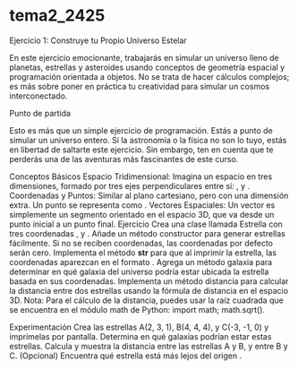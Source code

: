 # tema2_2425

Ejercicio 1: Construye tu Propio Universo Estelar


En este ejercicio emocionante, trabajarás en simular un universo lleno de planetas, estrellas y asteroides usando conceptos de geometría espacial y programación orientada a objetos. No se trata de hacer cálculos complejos; es más sobre poner en práctica tu creatividad para simular un cosmos interconectado.

Punto de partida

Esto es más que un simple ejercicio de programación. Estás a punto de simular un universo entero. Si la astronomía o la física no son lo tuyo, estás en libertad de saltarte este ejercicio. Sin embargo, ten en cuenta que te perderás una de las aventuras más fascinantes de este curso.

Conceptos Básicos
Espacio Tridimensional: Imagina un espacio en tres dimensiones, formado por tres ejes perpendiculares entre sí: ,  y .
Coordenadas y Puntos: Similar al plano cartesiano, pero con una dimensión extra. Un punto se representa como .
Vectores Espaciales: Un vector es simplemente un segmento orientado en el espacio 3D, que va desde un punto inicial a un punto final.
Ejercicio
Crea una clase llamada Estrella con tres coordenadas ,  y .
Añade un método constructor para generar estrellas fácilmente. Si no se reciben coordenadas, las coordenadas por defecto serán cero.
Implementa el método __str__ para que al imprimir la estrella, las coordenadas aparezcan en el formato .
Agrega un método galaxia para determinar en qué galaxia del universo podría estar ubicada la estrella basada en sus coordenadas.
Implementa un método distancia para calcular la distancia entre dos estrellas usando la fórmula de distancia en el espacio 3D.
Nota: Para el cálculo de la distancia, puedes usar la raíz cuadrada que se encuentra en el módulo math de Python: import math; math.sqrt().



Experimentación
Crea las estrellas A(2, 3, 1), B(4, 4, 4), y C(-3, -1, 0) y imprímelas por pantalla.
Determina en qué galaxias podrían estar estas estrellas.
Calcula y muestra la distancia entre las estrellas A y B, y entre B y C.
(Opcional) Encuentra qué estrella está más lejos del origen .